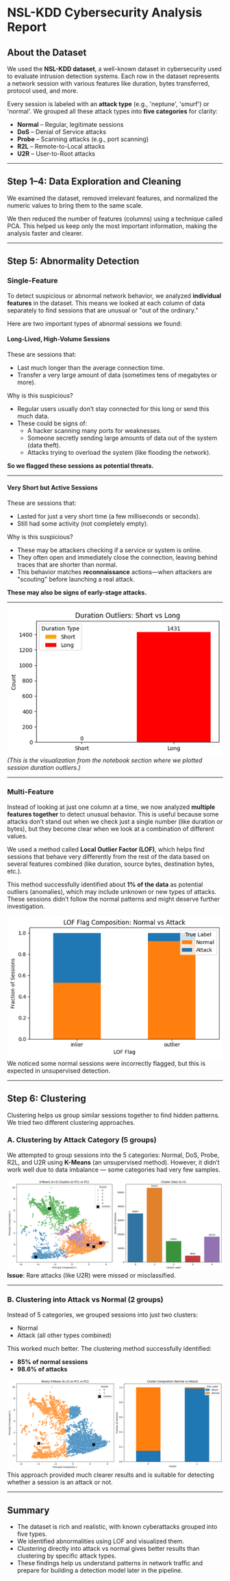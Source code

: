 # NSL-KDD Cybersecurity Analysis Report

## About the Dataset

We used the **NSL-KDD dataset**, a well-known dataset in cybersecurity used to evaluate intrusion detection systems. Each row in the dataset represents a network session with various features like duration, bytes transferred, protocol used, and more.

Every session is labeled with an **attack type** (e.g., 'neptune', 'smurf') or 'normal'. We grouped all these attack types into **five categories** for clarity:

- **Normal** – Regular, legitimate sessions
- **DoS** – Denial of Service attacks
- **Probe** – Scanning attacks (e.g., port scanning)
- **R2L** – Remote-to-Local attacks
- **U2R** – User-to-Root attacks

---

## Step 1–4: Data Exploration and Cleaning

We examined the dataset, removed irrelevant features, and normalized the numeric values to bring them to the same scale.

We then reduced the number of features (columns) using a technique called PCA. This helped us keep only the most important information, making the analysis faster and clearer.

---

## Step 5: Abnormality Detection

### Single-Feature

To detect suspicious or abnormal network behavior, we analyzed **individual features** in the dataset. This means we looked at each column of data separately to find sessions that are unusual or "out of the ordinary."

Here are two important types of abnormal sessions we found:

#### Long-Lived, High-Volume Sessions

These are sessions that:

- Last much longer than the average connection time.
- Transfer a very large amount of data (sometimes tens of megabytes or more).

Why is this suspicious?

- Regular users usually don’t stay connected for this long or send this much data.
- These could be signs of:
  - A hacker scanning many ports for weaknesses.
  - Someone secretly sending large amounts of data out of the system (data theft).
  - Attacks trying to overload the system (like flooding the network).

**So we flagged these sessions as potential threats.**

---

#### Very Short but Active Sessions

These are sessions that:

- Lasted for just a very short time (a few milliseconds or seconds).
- Still had some activity (not completely empty).

Why is this suspicious?

- These may be attackers checking if a service or system is online.
- They often open and immediately close the connection, leaving behind traces that are shorter than normal.
- This behavior matches **reconnaissance** actions—when attackers are "scouting" before launching a real attack.

**These may also be signs of early-stage attacks.**

---

![Visuals](Images/image-3.png)
*(This is the visualization from the notebook section where we plotted session duration outliers.)*

---

### Multi-Feature

Instead of looking at just one column at a time, we now analyzed **multiple features together** to detect unusual behavior. This is useful because some attacks don’t stand out when we check just a single number (like duration or bytes), but they become clear when we look at a combination of different values.

We used a method called **Local Outlier Factor (LOF)**, which helps find sessions that behave very differently from the rest of the data based on several features combined (like duration, source bytes, destination bytes, etc.).

This method successfully identified about **1% of the data** as potential outliers (anomalies), which may include unknown or new types of attacks. These sessions didn’t follow the normal patterns and might deserve further investigation.

![Visuals](Images/image.png)
We noticed some normal sessions were incorrectly flagged, but this is expected in unsupervised detection.

---

## Step 6: Clustering

Clustering helps us group similar sessions together to find hidden patterns. We tried two different clustering approaches.

### A. Clustering by Attack Category (5 groups)

We attempted to group sessions into the 5 categories: Normal, DoS, Probe, R2L, and U2R using **K-Means** (an unsupervised method). However, it didn’t work well due to data imbalance — some categories had very few samples.

![Visuals](Images/image-1.png)
**Issue**: Rare attacks (like U2R) were missed or misclassified.

---

### B. Clustering into Attack vs Normal (2 groups)

Instead of 5 categories, we grouped sessions into just two clusters:

- Normal
- Attack (all other types combined)

This worked much better. The clustering method successfully identified:

- **85% of normal sessions**
- **98.6% of attacks**

![Visuals](Images/image-2.png)
This approach provided much clearer results and is suitable for detecting whether a session is an attack or not.

---

## Summary

- The dataset is rich and realistic, with known cyberattacks grouped into five types.
- We identified abnormalities using LOF and visualized them.
- Clustering directly into attack vs normal gives better results than clustering by specific attack types.
- These findings help us understand patterns in network traffic and prepare for building a detection model later in the pipeline.
